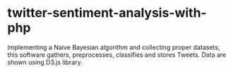 twitter-sentiment-analysis-with-php
===================================

Implementing a Naive Bayesian algorithm and collecting proper datasets, this software gathers, preprocesses, classifies and stores Tweets. Data are shown using D3.js library.
